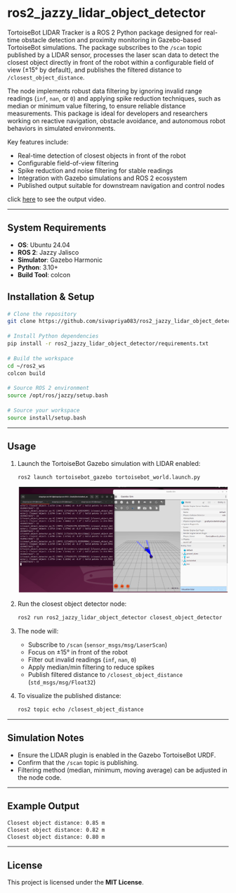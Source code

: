 # ros2_jazzy_lidar_object_detector
TortoiseBot LIDAR Tracker is a ROS 2 Python package designed for real-time obstacle detection and proximity monitoring in Gazebo-based TortoiseBot simulations. The package subscribes to the `/scan` topic published by a LIDAR sensor, processes the laser scan data to detect the closest object directly in front of the robot within a configurable field of view (±15° by default), and publishes the filtered distance to `/closest_object_distance`.  

The node implements robust data filtering by ignoring invalid range readings (`inf`, `nan`, or `0`) and applying spike reduction techniques, such as median or minimum value filtering, to ensure reliable distance measurements. This package is ideal for developers and researchers working on reactive navigation, obstacle avoidance, and autonomous robot behaviors in simulated environments.  

Key features include:  
- Real-time detection of closest objects in front of the robot  
- Configurable field-of-view filtering  
- Spike reduction and noise filtering for stable readings  
- Integration with Gazebo simulations and ROS 2 ecosystem  
- Published output suitable for downstream navigation and control nodes
    
click [here](https://youtu.be/Oc131PJi4ho) to see the output video.


---

## System Requirements

- **OS**: Ubuntu 24.04  
- **ROS 2**: Jazzy Jalisco  
- **Simulator**: Gazebo Harmonic  
- **Python**: 3.10+  
- **Build Tool**: colcon  


## Installation & Setup

```bash
# Clone the repository
git clone https://github.com/sivapriya083/ros2_jazzy_lidar_object_detector.git

# Install Python dependencies
pip install -r ros2_jazzy_lidar_object_detector/requirements.txt

# Build the workspace
cd ~/ros2_ws
colcon build

# Source ROS 2 environment
source /opt/ros/jazzy/setup.bash

# Source your workspace
source install/setup.bash
```

---

## Usage

1. Launch the TortoiseBot Gazebo simulation with LIDAR enabled:

   ```bash
   ros2 launch tortoisebot_gazebo tortoisebot_world.launch.py
   ```
    ![](https://github.com/Sivapriya083/ros2_jazzy_lidar_object_detector/blob/main/lidar.png?raw=true)

3. Run the closest object detector node:

   ```bash
   ros2 run ros2_jazzy_lidar_object_detector closest_object_detector
   ```

4. The node will:

   * Subscribe to `/scan` (`sensor_msgs/msg/LaserScan`)
   * Focus on ±15° in front of the robot
   * Filter out invalid readings (`inf`, `nan`, `0`)
   * Apply median/min filtering to reduce spikes
   * Publish filtered distance to `/closest_object_distance` (`std_msgs/msg/Float32`)

5. To visualize the published distance:

   ```bash
   ros2 topic echo /closest_object_distance
   ```

---

## Simulation Notes

* Ensure the LIDAR plugin is enabled in the Gazebo TortoiseBot URDF.
* Confirm that the `/scan` topic is publishing.
* Filtering method (median, minimum, moving average) can be adjusted in the node code.

---

## Example Output

```
Closest object distance: 0.85 m
Closest object distance: 0.82 m
Closest object distance: 0.80 m
```

---

## License

This project is licensed under the **MIT License**.





